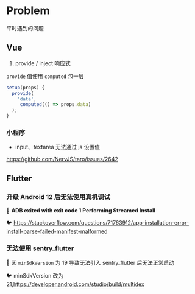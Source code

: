 # Problem

平时遇到的问题


## Vue

1. provide / inject 响应式

`provide` 值使用 `computed` 包一层

```javascript
setup(props) {
  provide(
    'data',
     computed(() => props.data)
  );
}
```

### 小程序

- input、textarea 无法通过 js 设置值

https://github.com/NervJS/taro/issues/2642

## Flutter

### 升级 Android 12 后无法使用真机调试
 
:bug: **ADB exited with exit code 1 Performing Streamed Install**

:bird: https://stackoverflow.com/questions/71763912/app-installation-error-install-parse-failed-manifest-malformed

### 无法使用 sentry_flutter 

:bug: 因 `minSdkVersion` 为 19 导致无法引入 sentry_flutter 后无法正常启动

:bird: minSdkVersion 改为 21,https://developer.android.com/studio/build/multidex
